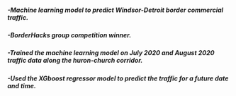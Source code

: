 ##### -Machine learning model to predict Windsor-Detroit border commercial traffic. 
##### -BorderHacks group competition winner.
##### -Trained the machine learning model on July 2020 and August 2020 traffic data along the huron-church corridor.
##### -Used the XGboost regressor model to predict the traffic for a future date and time.
